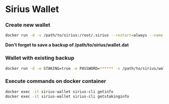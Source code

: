 # Sirius Wallet

### Create new wallet
```bash
docker run -d -v /path/to/sirius:/root/.sirius --restart=always --name sirius-wallet clutteredcode/sirius-wallet
```
**Don't forget to save a backup of /path/to/sirius/wallet.dat**

### Wallet with existing backup
```bash
docker run -d -e STAKING=true -e PASSWORD=****** -v /path/to/sirius/wallet.dat:/root/.sirius/wallet.dat --restart=always --name sirius-wallet clutteredcode/sirius-wallet
```

### Execute commands on docker container
```bash
docker exec -it sirius-wallet sirius-cli getinfo
docker exec -it sirius-wallet sirius-cli getstakinginfo
```
